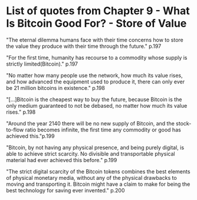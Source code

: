 # List of quotes from Chapter 9 - What Is Bitcoin Good For? - Store of Value

"The eternal dilemma humans face with their time concerns how to store the value they produce with their time through the future." p.197

"For the first time, humanity has recourse to a commodity whose supply is strictly limited(Bitcoin)." p.197 

"No matter how many people use the network, how much its value rises, and how advanced the equipment used to produce it, there can only ever be 21 million bitcoins in existence." p.198

"[...]Bitcoin is the cheapest way to buy the future, because Bitcoin is the only medium guaranteed to not be debased, no matter how much its value rises." p.198

"Around the year 2140 there will be no new supply of Bitcoin, and the stock-to-flow ratio becomes infinite, the first time any commodity or good has achieved this."p.199

"Bitcoin, by not having any physical presence, and being purely digital, is able to achieve strict scarcity. No divisible and transportable physical material had ever achieved this before." p.199

"The strict digital scarcity of the Bitcoin tokens combines the best elements of physical monetary media, without any of the physical drawbacks to moving and transporting it. Bitcoin might have a claim to make for being the best technology for saving ever invented." p.200
